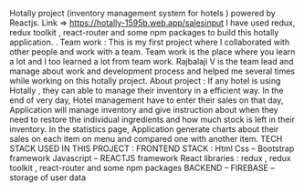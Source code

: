 Hotally project (inventory management system for hotels ) powered by Reactjs. Link => https://hotally-1595b.web.app/salesinput
I have used redux, redux toolkit , react-router and some npm packages to build this hotally application. . Team work : This is my first project where I collaborated with other people and work with a team. Team work is the place where you learn a lot and I too learned a lot from team work. Rajbalaji V is the team lead and manage about work and development process and helped me several times while working on this hotally project. About project : If any hotel is using Hotally , they can able to manage their inventory in a efficient way. In the end of very day, Hotel management have to enter their sales on that day, Application will manage inventory and give instruction about when they need to restore the individual ingredients and how much stock is left in their inventory. In the statistics page, Application generate charts about their sales on each item on menu and compared one with another item. TECH STACK USED IN THIS PROJECT : FRONTEND STACK : Html Css – Bootstrap framework Javascript – REACTJS framework React libraries : redux , redux toolkit , react-router and some npm packages BACKEND – FIREBASE – storage of user data
